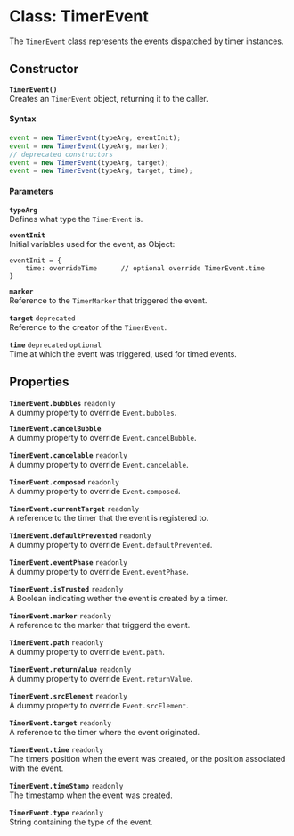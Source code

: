 # Class: TimerEvent
The `TimerEvent` class represents the events dispatched by timer instances.

## Constructor
**`TimerEvent()`**  
Creates an `TimerEvent` object, returning it to the caller.

#### Syntax
```javascript
event = new TimerEvent(typeArg, eventInit);
event = new TimerEvent(typeArg, marker);
// deprecated constructors
event = new TimerEvent(typeArg, target);
event = new TimerEvent(typeArg, target, time);
```

#### Parameters
**`typeArg`**  
Defines what type the `TimerEvent` is.

**`eventInit`**  
Initial variables used for the event, as Object:  
```
eventInit = {
    time: overrideTime      // optional override TimerEvent.time
}
```

**`marker`**  
Reference to the `TimerMarker` that triggered the event.

**`target`** `deprecated`  
Reference to the creator of the `TimerEvent`.

**`time`** `deprecated` `optional`  
Time at which the event was triggered, used for timed events.

## Properties
**`TimerEvent.bubbles`** `readonly`  
A dummy property to override `Event.bubbles`.

**`TimerEvent.cancelBubble`**  
A dummy property to override `Event.cancelBubble`.

**`TimerEvent.cancelable`** `readonly`  
A dummy property to override `Event.cancelable`.

**`TimerEvent.composed`** `readonly`  
A dummy property to override `Event.composed`.

**`TimerEvent.currentTarget`** `readonly`  
A reference to the timer that the event is registered to. 

**`TimerEvent.defaultPrevented`** `readonly`  
A dummy property to override `Event.defaultPrevented`.

**`TimerEvent.eventPhase`** `readonly`  
A dummy property to override `Event.eventPhase`.

**`TimerEvent.isTrusted`** `readonly`  
A Boolean indicating wether the event is created by a timer.

**`TimerEvent.marker`** `readonly`  
A reference to the marker that triggerd the event.

**`TimerEvent.path`** `readonly`  
A dummy property to override `Event.path`.

**`TimerEvent.returnValue`** `readonly`  
A dummy property to override `Event.returnValue`.

**`TimerEvent.srcElement`** `readonly`  
A dummy property to override `Event.srcElement`.

**`TimerEvent.target`** `readonly`  
A reference to the timer where the event originated.

**`TimerEvent.time`** `readonly`  
The timers position when the event was created, or the position associated with the event.

**`TimerEvent.timeStamp`** `readonly`  
The timestamp when the event was created.

**`TimerEvent.type`** `readonly`  
String containing the type of the event.









